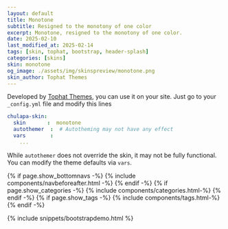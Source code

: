 ```yaml
---
layout: default
title: Monotone
subtitle: Resigned to the monotony of one color
excerpt: Monotone, resigned to the monotony of one color.
date: 2025-02-10
last_modified_at: 2025-02-14
tags: [skin, tophat, bootstrap, header-splash]
categories: [skins]
skin: monotone
og_image: ./assets/img/skinspreview/monotone.png
skin_author: Tophat Themes
---
```



Developed by [Tophat Themes](https://themesguide.github.io/top-hat/dist/), you can use it on your site. Just go to your `_config.yml` file and modify this lines

```yaml
chulapa-skin: 
  skin       :  monotone
  autothemer  :  # Autotheming may not have any effect
  vars        :    
    ...
```


While `autothemer` does not override the skin, it may not be fully functional. You can modify the theme defaults via `vars`.




{% if page.show_bottomnavs -%}
{% include components/navbeforeafter.html -%}
{% endif -%}
{% if page.show_categories -%}
{% include components/categories.html-%}
{% endif -%}
{% if page.show_tags -%}
{% include components/tags.html-%}
{% endif -%}


{% include snippets/bootstrapdemo.html  %}
